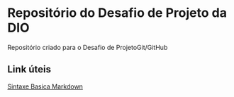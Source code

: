 # Repositório do Desafio de Projeto da DIO
Repositório criado para o Desafio de ProjetoGit/GitHub

## Link úteis
[Sintaxe Basica Markdown](https://www.markdownguide.org/basic-syntax/)
